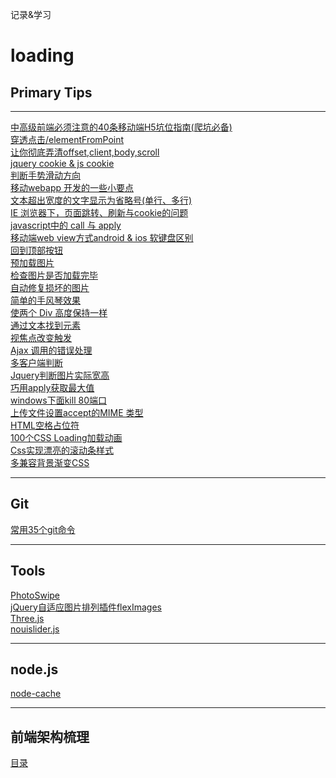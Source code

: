 记录&学习
# loading
## Primary Tips
---
<a href="https://github.com/Tronside/Tech-loading/issues/25" >中高级前端必须注意的40条移动端H5坑位指南(爬坑必备)</a><br/>
<a href="https://github.com/Tronside/Tech-loading/issues/1" > 穿透点击/elementFromPoint </a><br/>
<a href="https://github.com/Tronside/Tech-loading/issues/4" >让你彻底弄清offset,client,body,scroll</a><br/>
<a href="https://github.com/Tronside/Tech-loading/issues/5" > jquery cookie & js cookie </a><br/>
<a href="https://github.com/Tronside/Tech-loading/issues/6">判断手势滑动方向</a><br/>
<a href="https://github.com/Tronside/Tech-loading/issues/7">移动webapp 开发的一些小要点</a><br/>
<a href="https://github.com/Tronside/Tech-loading/issues/8">文本超出宽度的文字显示为省略号(单行、多行)</a><br/>
<a href="https://github.com/Tronside/Tech-loading/issues/9">IE 浏览器下，页面跳转、刷新与cookie的问题</a><br/>
<a href="https://github.com/Tronside/Tech-loading/issues/10">javascript中的 call 与 apply</a><br/>
<a href="https://github.com/Tronside/Tech-loading/issues/11">移动端web view方式android & ios 软键盘区别</a><br/>
<a href="https://github.com/Tronside/Tech-loading/issues/12">回到顶部按钮</a><br/>
<a href="https://github.com/Tronside/Tech-loading/issues/13">预加载图片</a><br/>
<a href="https://github.com/Tronside/Tech-loading/issues/14">检查图片是否加载完毕</a><br/>
<a href="https://github.com/Tronside/Tech-loading/issues/15">自动修复损坏的图片</a><br/>
<a href="https://github.com/Tronside/Tech-loading/issues/16">简单的手风琴效果</a><br/>
<a href="https://github.com/Tronside/Tech-loading/issues/17">使两个 Div 高度保持一样</a><br/>
<a href="https://github.com/Tronside/Tech-loading/issues/18">通过文本找到元素</a><br/>
<a href="https://github.com/Tronside/Tech-loading/issues/19">视焦点改变触发</a><br/>
<a href="https://github.com/Tronside/Tech-loading/issues/20">Ajax 调用的错误处理</a><br/>
<a href="https://github.com/Tronside/Tech-loading/issues/21">多客户端判断</a><br/>
<a href="https://github.com/Tronside/Tech-loading/issues/22">Jquery判断图片实际宽高</a><br/>
<a href="https://github.com/Tronside/Tech-loading/issues/23">巧用apply获取最大值</a><br/>
<a href="https://github.com/Tronside/Tech-loading/issues/24">windows下面kill 80端口</a><br/>
<a href="https://github.com/Tronside/Tech-loading/issues/27">上传文件设置accept的MIME 类型</a><br/>
<a href="https://github.com/Tronside/Tech-loading/issues/28">HTML空格占位符</a><br/>
<a href="https://github.com/Tronside/Tech-loading/issues/30">100个CSS Loading加载动画</a><br/>
<a href="https://github.com/Tronside/Tech-loading/issues/31">Css实现漂亮的滚动条样式</a><br/>
<a href="https://github.com/Tronside/Tech-loading/issues/32">多兼容背景渐变CSS</a><br/>

---

## Git

[常用35个git命令](https://github.com/Tronside/Tech-loading/issues/29)

---

## Tools

[PhotoSwipe](http://photoswipe.com/ "PhotoSwipe")<br/>
[jQuery自适应图片排列插件flexImages](http://plugins.jquery.com/flex-images/ "flexImages")<br/>
[Three.js](http://www.webgl3d.cn/Three.js)<br/>
[nouislider.js](https://refreshless.com/nouislider/)

---

## node.js

[node-cache](https://www.npmjs.com/package/node-cache)

---

## 前端架构梳理

<a href="https://github.com/Tronside/Tech-loading/issues/26">目录</a>

